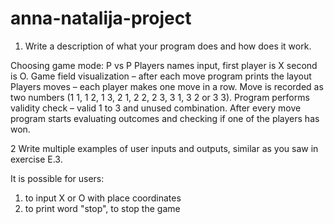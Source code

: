# anna-natalija-project

1. Write a description of what your program does and how does it work.

  Choosing game mode: P vs P
     Players names input, first player is X second is O.
     Game field visualization – after each move program prints the layout
     Players moves – each player makes one move in a row. Move is recorded as two numbers (1 1, 1 2, 1 3, 2 1, 2 2, 2 3, 3 1, 3 2 or 3 3).
     Program performs validity check – valid 1 to 3 and unused combination.
     After every move program starts evaluating outcomes and checking if one of the players has won.

 2 Write multiple examples of user inputs and outputs, similar as you saw in exercise E.3.

  It is possible for users:
  1. to input X or O with place coordinates
  2. to print word "stop", to stop the game